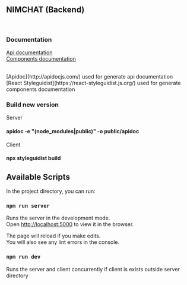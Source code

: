 ## NIMCHAT (Backend)
<br>

### Documentation
[Api documentation](https://frown00.github.io/nimchat-docs/server/)<br>
[Components documentation](https://frown00.github.io/nimchat-docs/client/)

<br>
[Apidoc](http://apidocjs.com/) used for generate api documentation<br>
[React Styleguidist](https://react-styleguidist.js.org/) used for generate components documentation

### Build new version
Server
#### apidoc -e "(node_modules|public)" -o public/apidoc
Client
#### npx styleguidist build


## Available Scripts

In the project directory, you can run:

### `npm run server`

Runs the server in the development mode.<br>
Open [http://localhost:5000](http://localhost:5000) to view it in the browser.

The page will reload if you make edits.<br>
You will also see any lint errors in the console.

### `npm run dev`

Runs the server and client concurrently if client is exists outside server directory


